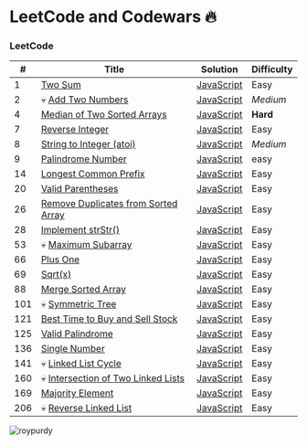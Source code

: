 # LeetCode and Codewars 🔥

### LeetCode

| # | Title | Solution | Difficulty |
|---| ----- | -------- | ---------- |
|1|[Two Sum](https://leetcode.com/problems/two-sum/)|[JavaScript](https://github.com/taishikato/leetcode/blob/master/problems/1.two-sum.md)|Easy|
|2|:skull: [Add Two Numbers](https://leetcode.com/problems/add-two-numbers/)|[JavaScript](https://github.com/taishikato/leetcode/blob/master/problems/2.add-two-numbers.md)|*Medium*|
|4|[Median of Two Sorted Arrays](https://leetcode.com/problems/median-of-two-sorted-arrays/)|[JavaScript](https://github.com/taishikato/leetcode/blob/master/problems/4.median-of-two-sorted-arrays.md)|**Hard**|
|7|[Reverse Integer](https://leetcode.com/problems/reverse-integer/)|[JavaScript](https://github.com/taishikato/leetcode/blob/master/problems/7.reverse-integer.md)|Easy|
|8|[String to Integer (atoi)](https://leetcode.com/problems/string-to-integer-atoi/)|[JavaScript](https://github.com/taishikato/leetcode/blob/master/problems/8.string-to-integer-atoi.md)|*Medium*|
|9|[Palindrome Number](hhttps://leetcode.com/problems/palindrome-number/)|[JavaScript](https://github.com/taishikato/leetcode/blob/master/problems/9.palindrome-number.md)|easy|
|14|[Longest Common Prefix](https://leetcode.com/problems/longest-common-prefix/)|[JavaScript](https://github.com/taishikato/leetcode/blob/master/problems/14.longest-common-prefix.md)|Easy|
|20|[Valid Parentheses](https://leetcode.com/problems/valid-parentheses/)|[JavaScript](https://github.com/taishikato/leetcode/blob/master/problems/20.valid-parentheses.md)|Easy|
|26|[Remove Duplicates from Sorted Array](https://leetcode.com/problems/remove-duplicates-from-sorted-array/)|[JavaScript](https://github.com/taishikato/leetcode/blob/master/problems/26.remove-duplicates-from-sorted-array.md)|Easy|
|28|[Implement strStr()](https://leetcode.com/problems/implement-strstr/)|[JavaScript](https://github.com/taishikato/leetcode/blob/master/problems/28.implement-strstr.md)|Easy|
|53|:skull: [Maximum Subarray](https://leetcode.com/problems/maximum-subarray/)|[JavaScript](https://github.com/taishikato/leetcode/blob/master/problems/53.maximum-subarray.md)|Easy|
|66|[Plus One](https://leetcode.com/problems/plus-one/)|[JavaScript](https://github.com/taishikato/leetcode/blob/master/problems/66.plus-one.md)|Easy|
|69|[Sqrt(x)](https://leetcode.com/problems/sqrtx/)|[JavaScript](https://github.com/taishikato/leetcode/blob/master/problems/69.sqrtx.md)|Easy|
|88|[Merge Sorted Array](https://leetcode.com/problems/merge-sorted-array/)|[JavaScript](https://github.com/taishikato/leetcode/blob/master/problems/88.merge-sorted-array.md)|Easy|
|101|:skull: [Symmetric Tree](https://leetcode.com/problems/symmetric-tree/)|[JavaScript](https://github.com/taishikato/leetcode/blob/master/problems/101.symmetric-tree.md)|Easy|
|121|[Best Time to Buy and Sell Stock](https://leetcode.com/problems/best-time-to-buy-and-sell-stock/)|[JavaScript](https://github.com/taishikato/leetcode/blob/master/problems/121.best-time-to-buy-and-sell-stoc.md)|Easy|
|125|[Valid Palindrome](https://leetcode.com/problems/valid-palindrome/)|[JavaScript](https://github.com/taishikato/leetcode/blob/master/problems/125.valid-palindrome.md)|Easy|
|136|[Single Number](https://leetcode.com/problems/single-number/)|[JavaScript](https://github.com/taishikato/leetcode/blob/master/problems/136.single-number.md)|Easy|
|141|:skull: [Linked List Cycle](https://leetcode.com/problems/linked-list-cycle/)|[JavaScript](https://github.com/taishikato/leetcode/blob/master/problems/141.linked-list-cycle.md)|Easy|
|160|:skull: [Intersection of Two Linked Lists](https://leetcode.com/problems/intersection-of-two-linked-lists/)|[JavaScript](https://github.com/taishikato/leetcode/blob/master/problems/160.intersection-of-two-linked-lists.md)|Easy|
|169|[Majority Element](https://leetcode.com/problems/majority-element/)|[JavaScript](https://github.com/taishikato/leetcode/blob/master/problems/169.majority-element.md)|Easy|
|206|:skull: [Reverse Linked List](https://leetcode.com/problems/reverse-linked-list/)|[JavaScript](https://github.com/taishikato/leetcode/blob/master/problems/206.reverse-linked-list.md)|Easy|

![roypurdy](https://user-images.githubusercontent.com/980588/75480502-481ad900-5956-11ea-9d96-a6edf7e9b011.gif)
